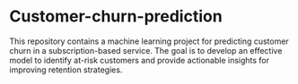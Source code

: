 # Customer-churn-prediction
This repository contains a machine learning project for predicting customer churn in a subscription-based service. The goal is to develop an effective model to identify at-risk customers and provide actionable insights for improving retention strategies.
